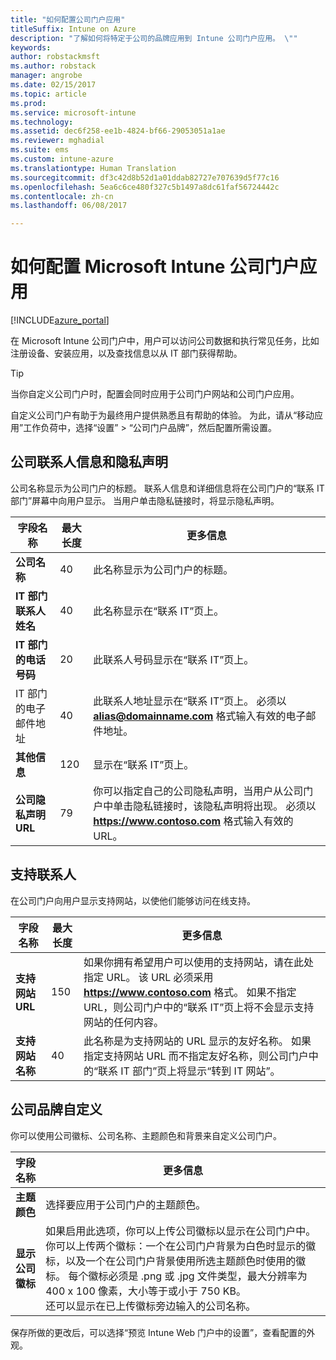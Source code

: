 ```yaml
---
title: "如何配置公司门户应用"
titleSuffix: Intune on Azure
description: "了解如何将特定于公司的品牌应用到 Intune 公司门户应用。 \""
keywords: 
author: robstackmsft
ms.author: robstack
manager: angrobe
ms.date: 02/15/2017
ms.topic: article
ms.prod: 
ms.service: microsoft-intune
ms.technology: 
ms.assetid: dec6f258-ee1b-4824-bf66-29053051a1ae
ms.reviewer: mghadial
ms.suite: ems
ms.custom: intune-azure
ms.translationtype: Human Translation
ms.sourcegitcommit: df3c42d8b52d1a01ddab82727e707639d5f77c16
ms.openlocfilehash: 5ea6c6ce480f327c5b1497a8dc61faf56724442c
ms.contentlocale: zh-cn
ms.lasthandoff: 06/08/2017

---
```


# <a name="how-to-configure-the-microsoft-intune-company-portal-app"></a>如何配置 Microsoft Intune 公司门户应用

[!INCLUDE[azure_portal](./includes/azure_portal.md)]

在 Microsoft Intune 公司门户中，用户可以访问公司数据和执行常见任务，比如注册设备、安装应用，以及查找信息以从 IT 部门获得帮助。        

> [!Tip]        
> 当你自定义公司门户时，配置会同时应用于公司门户网站和公司门户应用。       

自定义公司门户有助于为最终用户提供熟悉且有帮助的体验。 为此，请从“移动应用”工作负荷中，选择“设置” > “公司门户品牌”，然后配置所需设置。      

## <a name="company-contact-information-and-privacy-statement"></a>公司联系人信息和隐私声明        
公司名称显示为公司门户的标题。 联系人信息和详细信息将在公司门户的“联系 IT 部门”屏幕中向用户显示。 当用户单击隐私链接时，将显示隐私声明。        


|字段名称|最大长度|更多信息|        
|-|-|-|     
|**公司名称**|40|此名称显示为公司门户的标题。|        
|**IT 部门联系人姓名**|40|此名称显示在“联系 IT”页上。|      
|**IT 部门的电话号码**|20|此联系人号码显示在“联系 IT”页上。|        
|IT 部门的电子邮件地址|40|此联系人地址显示在“联系 IT”页上。 必须以 **alias@domainname.com** 格式输入有效的电子邮件地址。|     
|**其他信息**|120|显示在“联系 IT”页上。|      
|**公司隐私声明 URL**|79|你可以指定自己的公司隐私声明，当用户从公司门户中单击隐私链接时，该隐私声明将出现。 必须以 **https://www.contoso.com** 格式输入有效的 URL。|        

## <a name="support-contacts"></a>支持联系人     
在公司门户向用户显示支持网站，以使他们能够访问在线支持。        



|字段名称|最大长度|更多信息|        
|-|-|-|     
|**支持网站 URL**|150|如果你拥有希望用户可以使用的支持网站，请在此处指定 URL。 该 URL 必须采用 **https://www.contoso.com** 格式。 如果不指定 URL，则公司门户中的“联系 IT”页上将不会显示支持网站的任何内容。|        
|**支持网站名称**|40|此名称是为支持网站的 URL 显示的友好名称。 如果指定支持网站 URL 而不指定友好名称，则公司门户中的“联系 IT 部门”页上将显示“转到 IT 网站”。       

## <a name="company-branding-customization"></a>公司品牌自定义       
你可以使用公司徽标、公司名称、主题颜色和背景来自定义公司门户。     



|字段名称|更多信息|       
|-|-|       
|**主题颜色**|选择要应用于公司门户的主题颜色。|      
|**显示公司徽标**|如果启用此选项，你可以上传公司徽标以显示在公司门户中。 你可以上传两个徽标：一个在公司门户背景为白色时显示的徽标，以及一个在公司门户背景使用所选主题颜色时使用的徽标。 每个徽标必须是 .png 或 .jpg 文件类型，最大分辨率为 400 x 100 像素，大小等于或小于 750 KB。<br>还可以显示在已上传徽标旁边输入的公司名称。|      

保存所做的更改后，可以选择“预览 Intune Web 门户中的设置”，查看配置的外观。

